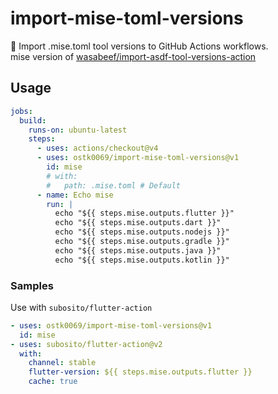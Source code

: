 # import-mise-toml-versions
🔨 Import .mise.toml tool versions to GitHub Actions workflows.  
mise version of [wasabeef/import-asdf-tool-versions-action](https://github.com/wasabeef/import-asdf-tool-versions-action)

## Usage
```yaml
jobs:
  build:
    runs-on: ubuntu-latest
    steps:
      - uses: actions/checkout@v4
      - uses: ostk0069/import-mise-toml-versions@v1
        id: mise
        # with:
        #   path: .mise.toml # Default
      - name: Echo mise
        run: |
          echo "${{ steps.mise.outputs.flutter }}"
          echo "${{ steps.mise.outputs.dart }}"
          echo "${{ steps.mise.outputs.nodejs }}"
          echo "${{ steps.mise.outputs.gradle }}"
          echo "${{ steps.mise.outputs.java }}"
          echo "${{ steps.mise.outputs.kotlin }}"
```

### Samples
Use with `subosito/flutter-action`
```yaml
- uses: ostk0069/import-mise-toml-versions@v1
  id: mise
- uses: subosito/flutter-action@v2
  with:
    channel: stable
    flutter-version: ${{ steps.mise.outputs.flutter }}
    cache: true
```